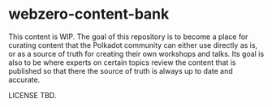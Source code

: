# webzero-content-bank

This content is WIP. The goal of this repository is to become a place for curating content that the Polkadot community can either use directly as is, or as a source of truth for creating their own workshops and talks. Its goal is also to be where experts on certain topics review the content that is published so that there the source of truth is always up to date and accurate.

LICENSE TBD.